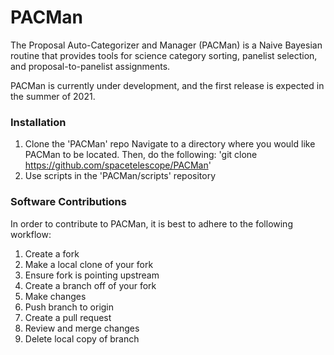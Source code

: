 # PACMan
The Proposal Auto-Categorizer and Manager (PACMan) is a Naive Bayesian routine that provides tools for science category sorting, panelist selection, and proposal-to-panelist assignments.



PACMan is currently under development, and the first release is expected in the summer of 2021.

### Installation
1. Clone the 'PACMan' repo
Navigate to a directory where you would like PACMan to be located. Then, do the following:
'git clone https://github.com/spacetelescope/PACMan'
2. Use scripts in the 'PACMan/scripts' repository

### Software Contributions
In order to contribute to PACMan, it is best to adhere to the following workflow:
1. Create a fork
2. Make a local clone of your fork
3. Ensure fork is pointing upstream
4. Create a branch off of your fork
5. Make changes
6. Push branch to origin
7. Create a pull request
8. Review and merge changes
9. Delete local copy of branch
